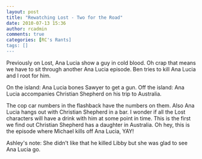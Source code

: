 ```yaml
---
layout: post
title: "Rewatching Lost - Two for the Road"
date: 2010-07-13 15:36
author: rcadmin
comments: true
categories: [RC's Rants]
tags: []
---
```

Previously on Lost, Ana Lucia show a guy in cold blood. Oh crap that means we have to sit through another Ana Lucia episode. Ben tries to kill Ana Lucia and I root for him.

On the island: Ana Lucia bones Sawyer to get a gun. 
Off the island: Ana Lucia accompanies Christian Shepherd on his trip to Australia. 

The cop car numbers in the flashback have the numbers on them. Also Ana Lucia hangs out with Christian Shepherd in a bar. I wonder if all the Lost characters will have a drink with him at some point in time. This is the first we find out Christian Shepherd has a daughter in Australia. Oh hey, this is the episode where Michael kills off Ana Lucia, YAY! 

Ashley's note: She didn't like that he killed Libby but she was glad to see Ana Lucia go. 
